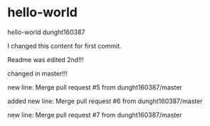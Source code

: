 # hello-world
hello-world dunght160387

I changed this content for first commit.

Readme was edited 2nd!!!

changed in master!!!

new line: Merge pull request #5 from dunght160387/master

added new line: Merge pull request #6 from dunght160387/master

new line: Merge pull request #7 from dunght160387/master
